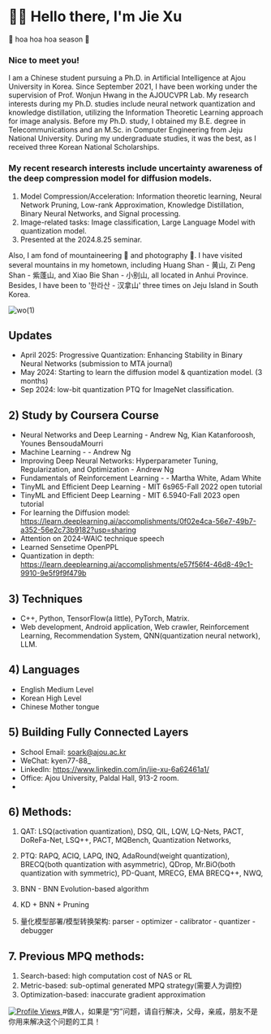 # 👋👋 Hello there, I'm Jie Xu

<div data-st-tgt="ee"><div jscontroller="YsfJcd" jsdata="HfR8Sd;_;A93aiw" jsaction="rcuQ6b:npT2md"><div jsname="yowaac" class="Ww4FFb x5EBlc zpLC1e gAW3sd"><div class="Y0MLFe lRe0Z" tabindex="0" role="button" aria-label="开始/停止播放选取框动画" style="align-items: center; justify-content: start; animation-duration: 25.8s;"><span class="thL3qf">🍂 hoa hoa hoa season 🍂</span></div></div></div></div>

### Nice to meet you! 

I am a Chinese student pursuing a Ph.D. in Artificial Intelligence at Ajou University in Korea. Since September 2021, I have been working under the supervision of Prof. Wonjun Hwang in the AJOUCVPR Lab. My research interests during my Ph.D. studies include neural network quantization and knowledge distillation, utilizing the Information Theoretic Learning approach for image analysis. Before my Ph.D. study, I obtained my B.E. degree in Telecommunications and an M.Sc. in Computer Engineering from Jeju National University. During my undergraduate studies, it was the best, as I received three Korean National Scholarships.




### My recent research interests include uncertainty awareness of the deep compression model for diffusion models.
1. Model Compression/Acceleration:  Information theoretic learning, Neural Network Pruning, Low-rank Approximation, Knowledge Distillation, Binary Neural Networks, and Signal processing.
2. Image-related tasks: Image classification, Large Language Model with quantization model.
3. Presented at the 2024.8.25 seminar.

Also, I am fond of mountaineering 🗻 and photography 📸. I have visited several mountains in my hometown, including Huang Shan - 黄山, Zi Peng Shan - 紫蓬山, and Xiao Bie Shan - 小别山, all located in Anhui Province. Besides, I have been to '한라산 - 汉拿山' three times on Jeju Island in South Korea.

![wo(1)](https://github.com/Luadoo/Luadoo/assets/58927660/6dca96d0-d4c3-438b-8cce-0f79247e2c27)

## Updates

* April 2025: Progressive Quantization: Enhancing Stability in Binary Neural Networks (submission to MTA journal)
* May 2024: Starting to learn the diffusion model & quantization model. (3 months)
* Sep 2024: low-bit quantization PTQ for ImageNet classification.

## 2) Study by Coursera Course
* Neural Networks and Deep Learning - Andrew Ng, Kian Katanforoosh, Younes BensoudaMourri
* Machine Learning - - Andrew Ng
* Improving Deep Neural Networks: Hyperparameter Tuning, Regularization, and Optimization - Andrew Ng
* Fundamentals of Reinforcement Learning - - Martha White, Adam White
* TinyML and Efficient Deep Learning - MIT 6s965-Fall 2022 open tutorial
* TinyML and Efficient Deep Learning - MIT 6.5940-Fall 2023 open tutorial
* For learning the Diffusion model: https://learn.deeplearning.ai/accomplishments/0f02e4ca-56e7-49b7-a352-56e2c73b9182?usp=sharing
* Attention on 2024-WAIC technique speech
* Learned Sensetime OpenPPL
* Quantization in depth: https://learn.deeplearning.ai/accomplishments/e57f56f4-46d8-49c1-9910-9e5f9f9f479b
  
## 3) Techniques
* C++, Python, TensorFlow(a little), PyTorch, Matrix.
* Web development, Android application, Web crawler, Reinforcement Learning, Recommendation System, QNN(quantization neural network), LLM.

  
## 4) Languages
* English Medium Level
* Korean High Level
* Chinese Mother tongue

## 5) Building Fully Connected Layers
* School Email: soark@ajou.ac.kr
* WeChat: kyen77-88_
* LinkedIn: https://www.linkedin.com/in/jie-xu-6a62461a1/
* Office: Ajou University, Paldal Hall, 913-2 room.
* 
## 6) Methods:
1. QAT: LSQ(activation quantization), DSQ, QIL, LQW, LQ-Nets, PACT, DoReFa-Net, LSQ++, PACT, MQBench, Quantization Networks,

2. PTQ: RAPQ, ACIQ, LAPQ, INQ, AdaRound(weight quantization), BRECQ(both quantization with asymmetric), QDrop, Mr.BiO(both quantization with symmetric), PD-Quant, MRECG, EMA BRECQ++, NWQ, 

3. BNN - BNN Evolution-based algorithm
4. KD + BNN + Pruning
5. 量化模型部署/模型转换架构:
parser - optimizer - calibrator - quantizer - debugger 

## 7. Previous MPQ methods:
1. Search-based: high computation cost of NAS or RL
2. Metric-based: sub-optimal generated MPQ strategy(需要人为调控)
3. Optimization-based: inaccurate gradient approximation
<a target="_blank" rel="noopener noreferrer nofollow" href="https://komarev.com/ghpvc/?username=Luadoo&color=blue&style=for-the-badge">
    <img src="https://komarev.com/ghpvc/?username=Luadoo&color=green&style=plastic" alt="Profile Views" style="max-width: 100%;">
</a>
#做人，如果是“穷”问题，请自行解决，父母，亲戚，朋友不是你用来解决这个问题的工具！
